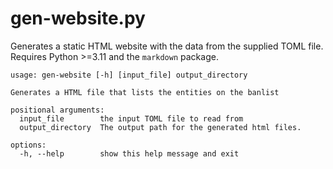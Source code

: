 # gen-website.py

Generates a static HTML website with the data from the supplied TOML file.
Requires Python >=3.11 and the `markdown` package.

```
usage: gen-website [-h] [input_file] output_directory

Generates a HTML file that lists the entities on the banlist

positional arguments:
  input_file        the input TOML file to read from
  output_directory  The output path for the generated html files.

options:
  -h, --help        show this help message and exit
```
